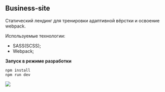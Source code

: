 ## Business-site

Статический лендинг для тренировки адаптивной вёрстки и освоение webpack. 

Используемые технологии: 
+ SASS(SCSS);
+ Webpack;

**Запуск в режиме разработки**

`npm install`  
`npm run dev` 

![](https://github.com/ED4M/business-site/screenshot.PNG)
